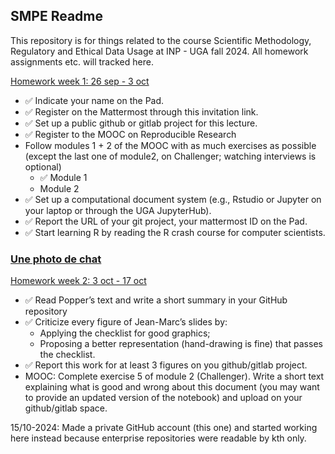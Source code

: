 ## SMPE Readme
This repository is for things related to the course Scientific Methodology, Regulatory and Ethical Data Usage at INP - UGA fall 2024. All homework assignments etc. will tracked here.

<ins> Homework week 1: 26 sep - 3 oct </ins>

- :white_check_mark: Indicate your name on the Pad.
- :white_check_mark: Register on the Mattermost through this invitation link.
- :white_check_mark: Set up a public github or gitlab project for this lecture.
- :white_check_mark: Register to the MOOC on Reproducible Research
-  Follow modules 1 + 2 of the MOOC with as much exercises as possible (except the last one of module2, on Challenger; watching interviews is optional)
    - :white_check_mark: Module 1
    - Module 2
- :white_check_mark: Set up a computational document system (e.g., Rstudio or Jupyter on your laptop or through the UGA JupyterHub).
- :white_check_mark: Report the URL of your git project, your mattermost ID on the Pad.
- :white_check_mark: Start learning R by reading the R crash course for computer scientists.

### [Une photo de chat](https://upload.wikimedia.org/wikipedia/commons/thumb/c/c3/Chat_mi-long.jpg/301px-Chat_mi-long.jpg)


<ins> Homework week 2: 3 oct - 17 oct </ins>

- :white_check_mark: Read Popper’s text and write a short summary in your GitHub repository
- :white_check_mark: Criticize every figure of Jean-Marc’s slides by:
  - Applying the checklist for good graphics;
  - Proposing a better representation (hand-drawing is fine) that passes the checklist.
- :white_check_mark: Report this work for at least 3 figures on you github/gitlab project.
- MOOC: Complete exercise 5 of module 2 (Challenger). Write a short text explaining what is good and wrong about this document (you may want to provide an updated version of the notebook) and upload on your github/gitlab space.

15/10-2024: Made a private GitHub account (this one) and started working here instead because enterprise repositories were
readable by kth only.  
